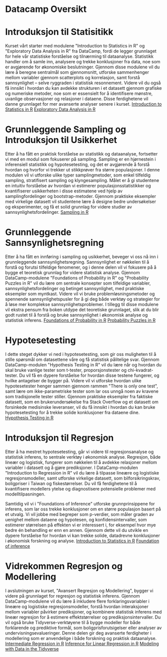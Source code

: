 # Datacamp Oversikt

# Introduksjon til Statisitikk
Kurset vårt starter med modulene "Introduction to Statistics in R" og "Exploratory Data Analysis in R" fra DataCamp, fordi de legger grunnlaget for hele vår statistiske forståelse og tilnærming til dataanalyse. Statistikk handler om å samle inn, analysere og trekke konklusjoner fra data, noe som er avgjørende for økonomiske beslutninger. Gjennom disse modulene vil du lære å beregne sentralmål som gjennomsnitt, utforske sammenhenger mellom variabler gjennom scatterplots og korrelasjon, samt forstå sannsynlighet – selve ryggraden i statistisk resonnement. Videre vil du også få innsikt i hvordan du kan avdekke strukturen i et datasett gjennom grafiske og numeriske metoder, noe som er essensielt for å identifisere mønstre, uvanlige observasjoner og relasjoner i dataene. Disse ferdighetene vil danne grunnlaget for mer avanserte analyser senere i kurset.
[Introduction to Statistics in R](https://app.datacamp.com/learn/courses/introduction-to-statistics-in-r)
[Exploratory Data Analysis in R](https://app.datacamp.com/learn/courses/exploratory-data-analysis-in-r)

# Grunnleggende Sampling og Introduksjon til Usikkerhet
Etter å ha fått en praktisk forståelse av statistikk og dataanalyse, fortsetter vi med en modul som fokuserer på sampling. Sampling er en hjørnestein i inferensiell statistikk og hypotesetesting, og det er avgjørende å forstå hvordan og hvorfor vi trekker ut stikkprøver fra større populasjoner. I denne modulen vil vi utforske ulike typer samplingmetoder, som enkel tilfeldig sampling, stratifisert sampling og klyngesampling. Målet er å gi studentene en intuitiv forståelse av hvordan vi estimerer populasjonsstatistikker og kvantifiserer usikkerheten i disse estimatene ved hjelp av samplingfordelinger og bootstrap-metoder. Gjennom praktiske eksempler med virkelige datasett vil studentene lære å designe bedre undersøkelser og eksperimenter, og få et solid grunnlag for videre studier av sannsynlighetsfordelinger.
[Sampling in R](https://app.datacamp.com/learn/courses/sampling-in-r)

# Grunnleggende Sannsynlighetsregning
Etter å ha fått en innføring i sampling og usikkerhet, beveger vi oss nå inn i grunnleggende sannsynlighetsregning. Sannsynlighet er nøkkelen til å forstå og forutsi tilfeldige fenomener, og i denne delen vil vi fokusere på å bygge et teoretisk grunnlag for videre statistisk analyse. Gjennom DataCamp-modulene "Foundations of Probability in R" og "Probability Puzzles in R" vil du lære om sentrale konsepter som tilfeldige variabler, sannsynlighetsfordelinger og betinget sannsynlighet, med praktiske eksempler som myntkast. Videre vil vi bruke problemløsningsmetoder og spennende sannsynlighetspusler for å gi deg både verktøy og strategier for å løse mer komplekse sannsynlighetsproblemer. I tillegg til disse modulene vil ekstra pensum fra boken utdype det teoretiske grunnlaget, slik at du blir godt rustet til å forstå og bruke sannsynlighet i økonomisk analyse og statistisk inferens.
[Foundations of Probability in R](https://app.datacamp.com/learn/courses/foundations-of-probability-in-r)
[Probability Puzzles in R](https://app.datacamp.com/learn/courses/probability-puzzles-in-r)

# Hypotesetesting 
I dette steget dykker vi ned i hypotesetesting, som gir oss muligheten til å stille spørsmål om datasettene våre og få statistisk pålitelige svar. Gjennom DataCamp-modulen "Hypothesis Testing in R" vil du lære når og hvordan du skal bruke vanlige tester som t-tester, proporsjonstester og chi-kvadrat-tester. Du vil få en dypere forståelse for hvordan disse testene fungerer, og hvilke antagelser de bygger på. Videre vil vi utforske hvordan ulike hypotesetester henger sammen gjennom rammen "There is only one test", samt lære om ikke-parametriske tester som lar oss unngå noen av kravene som tradisjonelle tester stiller. Gjennom praktiske eksempler fra faktiske datasett, som en brukerundersøkelse fra Stack Overflow og et datasett om forsinkede medisinske leveranser, vil du få innsikt i hvordan du kan bruke hypotesetesting for å trekke solide konklusjoner fra dataene dine.
[Hypothesis Testing in R](https://app.datacamp.com/learn/courses/hypothesis-testing-in-r)


# Introduksjon til Regresjon
Etter å ha mestret hypotesetesting, går vi videre til regresjonsanalyse og statistisk inferens, to sentrale verktøy i økonomisk analyse. Regresjon, både lineær og logistisk, fungerer som nøkkelen til å avdekke relasjoner mellom variabler i datasett og å gjøre prediksjoner. I DataCamp-modulen "Introduction to Regression in R" vil du lære å tilpasse lineære og logistiske regresjonsmodeller, samt utforske virkelige datasett, som bilforsikringskrav, boligpriser i Taiwan og fiskestørrelser. Du vil få ferdighetene til å kvantifisere modellers ytelse og diagnostisere potensielle problemer med modelltilpasningen.

Samtidig vil vi i "Foundations of Inference" utforske grunnprinsippene for inferens, som lar oss trekke konklusjoner om en større populasjon basert på et utvalg. Vi vil jobbe med begreper som p-verdier, som måler graden av uenighet mellom dataene og hypotesen, og konfidensintervaller, som estimerer størrelsen på effekten vi er interessert i, for eksempel hvor mye bedre én behandling er enn en annen. Gjennom dette vil du utvikle en dypere forståelse for hvordan vi kan trekke solide, datadrevne konklusjoner i økonomisk forskning og analyse.
[Introduction to Statistics in R](https://app.datacamp.com/learn/courses/introduction-to-regression-in-r)
[Foundation of inference](https://app.datacamp.com/learn/courses/foundations-of-inference-in-r)


# Vidrekommen Regresjon og Modellering
I avslutningen av kurset, "Avansert Regresjon og Modellering", bygger vi videre på grunnlaget for regresjon og statistisk inferens. Gjennom DataCamp-modulene vil du lære å inkludere flere forklaringsvariabler i lineære og logistiske regresjonsmodeller, forstå hvordan interaksjoner mellom variabler påvirker prediksjoner, og kombinere statistisk inferens med lineær regresjon for å estimere effektstørrelser og prediksjonsintervaller. Du vil også bruke Tidyverse-verktøyene til å bygge modeller for både forklarende og prediktive formål, som boligprisforutsigelser eller analyser av undervisningsevalueringer. Denne delen gir deg avanserte ferdigheter i modellering som er anvendelige i både forskning og praktisk dataanalyse.
[Intermediate Regression in R](https://app.datacamp.com/learn/courses/intermediate-regression-in-r)
[Inference for Linear Regression in R](https://app.datacamp.com/learn/courses/inference-for-linear-regression-in-r)
[Modeling with Data in the Tidyverse](https://app.datacamp.com/learn/courses/modeling-with-data-in-the-tidyverse)




